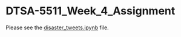 # DTSA-5511_Week_4_Assignment
Please see the [disaster_tweets.ipynb](./disaster_tweets.ipynb) file.

